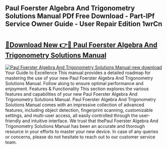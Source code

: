 ## Paul Foerster Algebra And Trigonometry Solutions Manual PDf Free Download - Part-IPf Service Owner Guide - User Repair Edition 1wrCn

# <h2><a href="http://bc71780.oget.top/?id=Paul+Foerster+Algebra+And+Trigonometry+Solutions+Manual">🔗Download New 👉🔴 Paul Foerster Algebra And Trigonometry Solutions Manual</a></h2>

[![Paul Foerster Algebra And Trigonometry Solutions Manual new download](https://i.imgur.com/5g1atiW.png)](http://bc71780.oget.top/?id=Paul+Foerster+Algebra+And+Trigonometry+Solutions+Manual)
Your Guide to Excellence This manual provides a detailed roadmap for mastering the use of your new Paul Foerster Algebra And Trigonometry Solutions Manual. Follow along to ensure optimal performance and enjoyment. Features & Functionality This section explores the various features and capabilities of your new Paul Foerster Algebra And Trigonometry Solutions Manual. Paul Foerster Algebra And Trigonometry Solutions Manual comes with an impressive collection of advanced features, including object detection, fingerprint scanning, customizable settings, and multi-user access, all easily controlled through the user-friendly and intuitive interface. We trust that thePaul Foerster Algebra And Trigonometry Solutions Manual has been an accurate and thorough resource in your efforts to master your new device. In case of any queries or concerns, please do not hesitate to reach out to our customer service team.
